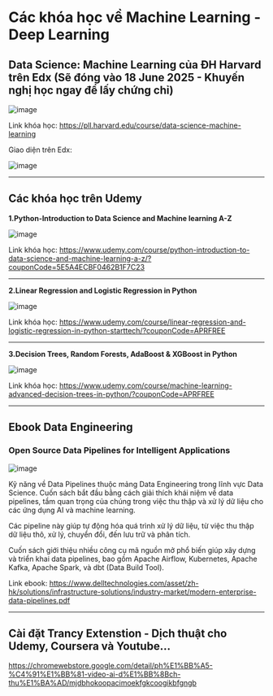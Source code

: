 # Các khóa học về Machine Learning - Deep Learning
## Data Science: Machine Learning của ĐH Harvard trên Edx (Sẽ đóng vào 18 June 2025 - Khuyến nghị học ngay để lấy chứng chỉ)

![image](https://github.com/user-attachments/assets/3fa3427d-4146-4b7c-963a-d05cc2ae3908)

Link khóa học: https://pll.harvard.edu/course/data-science-machine-learning

Giao diện trên Edx: 

![image](https://github.com/user-attachments/assets/5e3b7482-d616-4fa7-ba4d-fd764460d848)

---

## Các khóa học trên Udemy
**1.Python-Introduction to Data Science and Machine learning A-Z**

![image](https://github.com/user-attachments/assets/9c8b08fc-af96-42c8-bc45-0749f5d17986)

Link khóa học: https://www.udemy.com/course/python-introduction-to-data-science-and-machine-learning-a-z/?couponCode=5E5A4ECBF0462B1F7C23

---

**2.Linear Regression and Logistic Regression in Python**

![image](https://github.com/user-attachments/assets/50a0ac36-867a-42ac-b9f4-970163e7a347)

Link khóa học: https://www.udemy.com/course/linear-regression-and-logistic-regression-in-python-starttech/?couponCode=APRFREE

---

**3.Decision Trees, Random Forests, AdaBoost & XGBoost in Python**

![image](https://github.com/user-attachments/assets/00410fd5-8aa3-42f3-bfec-3d8cb11a793c)

Link khóa học: https://www.udemy.com/course/machine-learning-advanced-decision-trees-in-python/?couponCode=APRFREE

---
## Ebook Data Engineering

### Open Source Data Pipelines for Intelligent Applications

![image](https://github.com/user-attachments/assets/dbf10d05-3113-4121-827c-814ef927005d)

Kỹ năng về Data Pipelines thuộc mảng Data Engineering trong lĩnh vực Data Science. Cuốn sách bắt đầu bằng cách giải thích khái niệm về data pipelines, tầm quan trọng của chúng trong việc thu thập và xử lý dữ liệu cho các ứng dụng AI và machine learning.

Các pipeline này giúp tự động hóa quá trình xử lý dữ liệu, từ việc thu thập dữ liệu thô, xử lý, chuyển đổi, đến lưu trữ và phân tích.

Cuốn sách giới thiệu nhiều công cụ mã nguồn mở phổ biến giúp xây dựng và triển khai data pipelines, bao gồm Apache Airflow, Kubernetes, Apache Kafka, Apache Spark, và dbt (Data Build Tool).

Link ebook: https://www.delltechnologies.com/asset/zh-hk/solutions/infrastructure-solutions/industry-market/modern-enterprise-data-pipelines.pdf

---
## Cài đặt Trancy Extenstion - Dịch thuật cho Udemy, Coursera và Youtube...

https://chromewebstore.google.com/detail/ph%E1%BB%A5-%C4%91%E1%BB%81-video-ai-d%E1%BB%8Bch-thu%E1%BA%AD/mjdbhokoopacimoekfgkcoogikbfgngb
